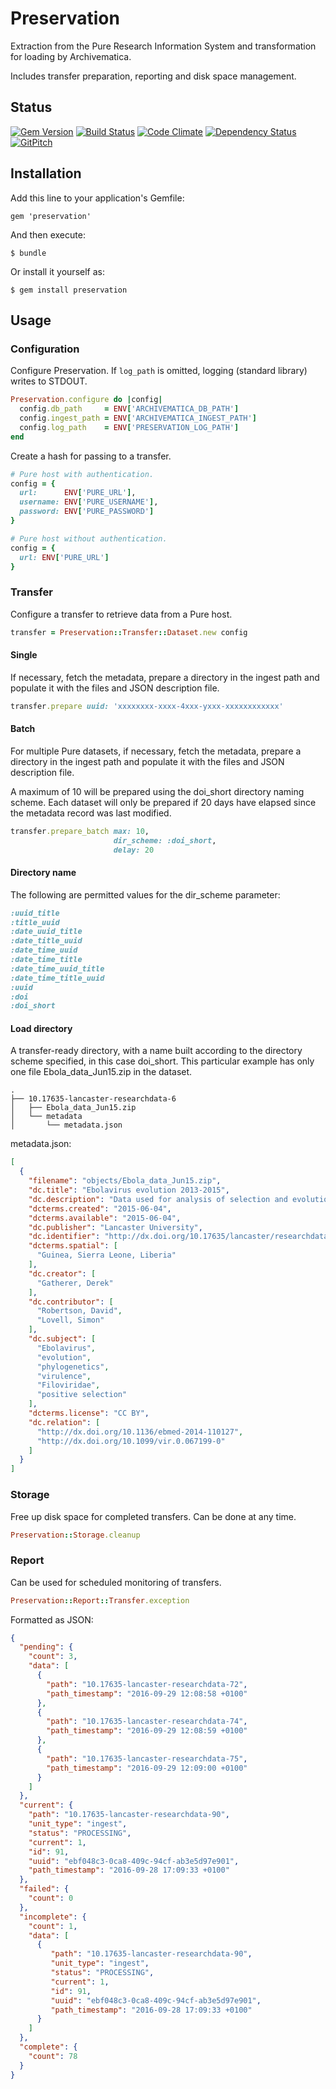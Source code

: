 # Preservation

Extraction from the Pure Research Information System and transformation for
loading by Archivematica.

Includes transfer preparation, reporting and disk space management.

## Status

[![Gem Version](https://badge.fury.io/rb/preservation.svg)](https://badge.fury.io/rb/preservation)
[![Build Status](https://semaphoreci.com/api/v1/aalbinclark/preservation/branches/master/badge.svg)](https://semaphoreci.com/aalbinclark/preservation)
[![Code Climate](https://codeclimate.com/github/lulibrary/preservation/badges/gpa.svg)](https://codeclimate.com/github/lulibrary/preservation)
[![Dependency Status](https://www.versioneye.com/user/projects/5899e0d11e07ae0043969771/badge.svg?style=flat-square)](https://www.versioneye.com/user/projects/5899e0d11e07ae0043969771)
[![GitPitch](https://gitpitch.com/assets/badge.svg)](https://gitpitch.com/lulibrary/preservation)

## Installation

Add this line to your application's Gemfile:

    gem 'preservation'

And then execute:

    $ bundle

Or install it yourself as:

    $ gem install preservation

## Usage

### Configuration

Configure Preservation. If ```log_path``` is omitted, logging (standard library)
writes to STDOUT.

```ruby
Preservation.configure do |config|
  config.db_path     = ENV['ARCHIVEMATICA_DB_PATH']
  config.ingest_path = ENV['ARCHIVEMATICA_INGEST_PATH']
  config.log_path    = ENV['PRESERVATION_LOG_PATH']
end
```

Create a hash for passing to a transfer.

```ruby
# Pure host with authentication.
config = {
  url:      ENV['PURE_URL'],
  username: ENV['PURE_USERNAME'],
  password: ENV['PURE_PASSWORD']
}
```

```ruby
# Pure host without authentication.
config = {
  url: ENV['PURE_URL']
}
```

### Transfer

Configure a transfer to retrieve data from a Pure host.

```ruby
transfer = Preservation::Transfer::Dataset.new config
```

#### Single

If necessary, fetch the metadata, prepare a directory in the ingest path and
populate it with the files and JSON description file.

```ruby
transfer.prepare uuid: 'xxxxxxxx-xxxx-4xxx-yxxx-xxxxxxxxxxxx'
```

#### Batch

For multiple Pure datasets, if necessary, fetch the metadata, prepare a
directory in the ingest path and populate it with the files and JSON description
file.

A maximum of 10 will be prepared using the doi_short directory naming scheme.
Each dataset will only be prepared if 20 days have elapsed since the metadata
record was last modified.

```ruby
transfer.prepare_batch max: 10,
                       dir_scheme: :doi_short,
                       delay: 20
```

#### Directory name

The following are permitted values for the dir_scheme parameter:

```ruby
:uuid_title
:title_uuid
:date_uuid_title
:date_title_uuid
:date_time_uuid
:date_time_title
:date_time_uuid_title
:date_time_title_uuid
:uuid
:doi
:doi_short
```

#### Load directory

A transfer-ready directory, with a name built according to the directory scheme
specified, in this case doi_short. This particular example has only one file
Ebola_data_Jun15.zip in the dataset.

```
.
├── 10.17635-lancaster-researchdata-6
│   ├── Ebola_data_Jun15.zip
│   └── metadata
│       └── metadata.json
```

metadata.json:

```json
[
  {
    "filename": "objects/Ebola_data_Jun15.zip",
    "dc.title": "Ebolavirus evolution 2013-2015",
    "dc.description": "Data used for analysis of selection and evolutionary rate in Zaire Ebolavirus variant Makona",
    "dcterms.created": "2015-06-04",
    "dcterms.available": "2015-06-04",
    "dc.publisher": "Lancaster University",
    "dc.identifier": "http://dx.doi.org/10.17635/lancaster/researchdata/6",
    "dcterms.spatial": [
      "Guinea, Sierra Leone, Liberia"
    ],
    "dc.creator": [
      "Gatherer, Derek"
    ],
    "dc.contributor": [
      "Robertson, David",
      "Lovell, Simon"
    ],
    "dc.subject": [
      "Ebolavirus",
      "evolution",
      "phylogenetics",
      "virulence",
      "Filoviridae",
      "positive selection"
    ],
    "dcterms.license": "CC BY",
    "dc.relation": [
      "http://dx.doi.org/10.1136/ebmed-2014-110127",
      "http://dx.doi.org/10.1099/vir.0.067199-0"
    ]
  }
]
```

### Storage

Free up disk space for completed transfers. Can be done at any time.

```ruby
Preservation::Storage.cleanup
```

### Report

Can be used for scheduled monitoring of transfers.

```ruby
Preservation::Report::Transfer.exception
```

Formatted as JSON:

```json
{
  "pending": {
    "count": 3,
    "data": [
      {
        "path": "10.17635-lancaster-researchdata-72",
        "path_timestamp": "2016-09-29 12:08:58 +0100"
      },
      {
        "path": "10.17635-lancaster-researchdata-74",
        "path_timestamp": "2016-09-29 12:08:59 +0100"
      },
      {
        "path": "10.17635-lancaster-researchdata-75",
        "path_timestamp": "2016-09-29 12:09:00 +0100"
      }
    ]
  },
  "current": {
    "path": "10.17635-lancaster-researchdata-90",
    "unit_type": "ingest",
    "status": "PROCESSING",
    "current": 1,
    "id": 91,
    "uuid": "ebf048c3-0ca8-409c-94cf-ab3e5d97e901",
    "path_timestamp": "2016-09-28 17:09:33 +0100"
  },
  "failed": {
    "count": 0
  },
  "incomplete": {
    "count": 1,
    "data": [
      {
         "path": "10.17635-lancaster-researchdata-90",
         "unit_type": "ingest",
         "status": "PROCESSING",
         "current": 1,
         "id": 91,
         "uuid": "ebf048c3-0ca8-409c-94cf-ab3e5d97e901",
         "path_timestamp": "2016-09-28 17:09:33 +0100"
      }
    ]
  },
  "complete": {
    "count": 78
  }
}
```